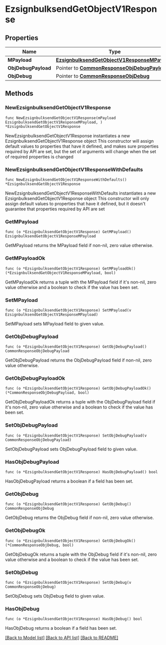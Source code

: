 # EzsignbulksendGetObjectV1Response

## Properties

Name | Type | Description | Notes
------------ | ------------- | ------------- | -------------
**MPayload** | [**EzsignbulksendGetObjectV1ResponseMPayload**](EzsignbulksendGetObjectV1ResponseMPayload.md) |  | 
**ObjDebugPayload** | Pointer to [**CommonResponseObjDebugPayload**](CommonResponseObjDebugPayload.md) |  | [optional] 
**ObjDebug** | Pointer to [**CommonResponseObjDebug**](CommonResponseObjDebug.md) |  | [optional] 

## Methods

### NewEzsignbulksendGetObjectV1Response

`func NewEzsignbulksendGetObjectV1Response(mPayload EzsignbulksendGetObjectV1ResponseMPayload, ) *EzsignbulksendGetObjectV1Response`

NewEzsignbulksendGetObjectV1Response instantiates a new EzsignbulksendGetObjectV1Response object
This constructor will assign default values to properties that have it defined,
and makes sure properties required by API are set, but the set of arguments
will change when the set of required properties is changed

### NewEzsignbulksendGetObjectV1ResponseWithDefaults

`func NewEzsignbulksendGetObjectV1ResponseWithDefaults() *EzsignbulksendGetObjectV1Response`

NewEzsignbulksendGetObjectV1ResponseWithDefaults instantiates a new EzsignbulksendGetObjectV1Response object
This constructor will only assign default values to properties that have it defined,
but it doesn't guarantee that properties required by API are set

### GetMPayload

`func (o *EzsignbulksendGetObjectV1Response) GetMPayload() EzsignbulksendGetObjectV1ResponseMPayload`

GetMPayload returns the MPayload field if non-nil, zero value otherwise.

### GetMPayloadOk

`func (o *EzsignbulksendGetObjectV1Response) GetMPayloadOk() (*EzsignbulksendGetObjectV1ResponseMPayload, bool)`

GetMPayloadOk returns a tuple with the MPayload field if it's non-nil, zero value otherwise
and a boolean to check if the value has been set.

### SetMPayload

`func (o *EzsignbulksendGetObjectV1Response) SetMPayload(v EzsignbulksendGetObjectV1ResponseMPayload)`

SetMPayload sets MPayload field to given value.


### GetObjDebugPayload

`func (o *EzsignbulksendGetObjectV1Response) GetObjDebugPayload() CommonResponseObjDebugPayload`

GetObjDebugPayload returns the ObjDebugPayload field if non-nil, zero value otherwise.

### GetObjDebugPayloadOk

`func (o *EzsignbulksendGetObjectV1Response) GetObjDebugPayloadOk() (*CommonResponseObjDebugPayload, bool)`

GetObjDebugPayloadOk returns a tuple with the ObjDebugPayload field if it's non-nil, zero value otherwise
and a boolean to check if the value has been set.

### SetObjDebugPayload

`func (o *EzsignbulksendGetObjectV1Response) SetObjDebugPayload(v CommonResponseObjDebugPayload)`

SetObjDebugPayload sets ObjDebugPayload field to given value.

### HasObjDebugPayload

`func (o *EzsignbulksendGetObjectV1Response) HasObjDebugPayload() bool`

HasObjDebugPayload returns a boolean if a field has been set.

### GetObjDebug

`func (o *EzsignbulksendGetObjectV1Response) GetObjDebug() CommonResponseObjDebug`

GetObjDebug returns the ObjDebug field if non-nil, zero value otherwise.

### GetObjDebugOk

`func (o *EzsignbulksendGetObjectV1Response) GetObjDebugOk() (*CommonResponseObjDebug, bool)`

GetObjDebugOk returns a tuple with the ObjDebug field if it's non-nil, zero value otherwise
and a boolean to check if the value has been set.

### SetObjDebug

`func (o *EzsignbulksendGetObjectV1Response) SetObjDebug(v CommonResponseObjDebug)`

SetObjDebug sets ObjDebug field to given value.

### HasObjDebug

`func (o *EzsignbulksendGetObjectV1Response) HasObjDebug() bool`

HasObjDebug returns a boolean if a field has been set.


[[Back to Model list]](../README.md#documentation-for-models) [[Back to API list]](../README.md#documentation-for-api-endpoints) [[Back to README]](../README.md)


